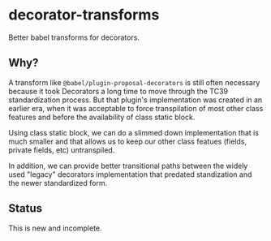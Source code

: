 # decorator-transforms

Better babel transforms for decorators.

## Why?

A transform like `@babel/plugin-proposal-decorators` is still often necessary because it took Decorators a long time to move through the TC39 standardization process. But that plugin's implementation was created in an earlier era, when it was acceptable to force transpilation of most other class features and before the availability of class static block.

Using class static block, we can do a slimmed down implementation that is much smaller and that allows us to keep our other class featues (fields, private fields, etc) untranspiled.

In addition, we can provide better transitional paths between the widely used "legacy" decorators implementation that predated standization and the newer standardized form.

## Status

This is new and incomplete.
